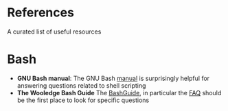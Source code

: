 # References
A curated list of useful resources

# Bash
- **GNU Bash manual**: The GNU Bash
  [manual](https://www.gnu.org/software/bash/manual/bash.html) is surprisingly
  helpful for answering questions related to shell scripting
- **The Wooledge Bash Guide** The
  [BashGuide](https://www.gnu.org/software/bash/manual/bash.html), in particular
  the [FAQ](https://mywiki.wooledge.org/BashFAQ) should be the first place to
  look for specific questions

# 
